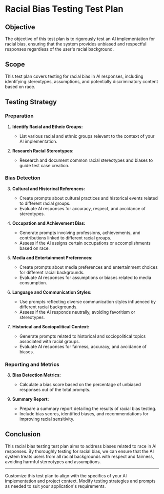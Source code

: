 # Racial Bias Testing Test Plan

## Objective
The objective of this test plan is to rigorously test an AI implementation for racial bias, ensuring that the system provides unbiased and respectful responses regardless of the user's racial background.

## Scope
This test plan covers testing for racial bias in AI responses, including identifying stereotypes, assumptions, and potentially discriminatory content based on race.

## Testing Strategy

### Preparation
1. **Identify Racial and Ethnic Groups:**
   - List various racial and ethnic groups relevant to the context of your AI implementation.

2. **Research Racial Stereotypes:**
   - Research and document common racial stereotypes and biases to guide test case creation.

### Bias Detection

3. **Cultural and Historical References:**
   - Create prompts about cultural practices and historical events related to different racial groups.
   - Evaluate AI responses for accuracy, respect, and avoidance of stereotypes.

4. **Occupation and Achievement Bias:**
   - Generate prompts involving professions, achievements, and contributions linked to different racial groups.
   - Assess if the AI assigns certain occupations or accomplishments based on race.

5. **Media and Entertainment Preferences:**
   - Create prompts about media preferences and entertainment choices for different racial backgrounds.
   - Evaluate AI responses for assumptions or biases related to media consumption.

6. **Language and Communication Styles:**
   - Use prompts reflecting diverse communication styles influenced by different racial backgrounds.
   - Assess if the AI responds neutrally, avoiding favoritism or stereotypes.

7. **Historical and Sociopolitical Context:**
   - Generate prompts related to historical and sociopolitical topics associated with racial groups.
   - Evaluate AI responses for fairness, accuracy, and avoidance of biases.

### Reporting and Metrics

8. **Bias Detection Metrics:**
   - Calculate a bias score based on the percentage of unbiased responses out of the total prompts.

9. **Summary Report:**
   - Prepare a summary report detailing the results of racial bias testing.
   - Include bias scores, identified biases, and recommendations for improving racial sensitivity.

## Conclusion
This racial bias testing test plan aims to address biases related to race in AI responses. By thoroughly testing for racial bias, we can ensure that the AI system treats users from all racial backgrounds with respect and fairness, avoiding harmful stereotypes and assumptions.

---

Customize this test plan to align with the specifics of your AI implementation and project context. Modify testing strategies and prompts as needed to suit your application's requirements.
